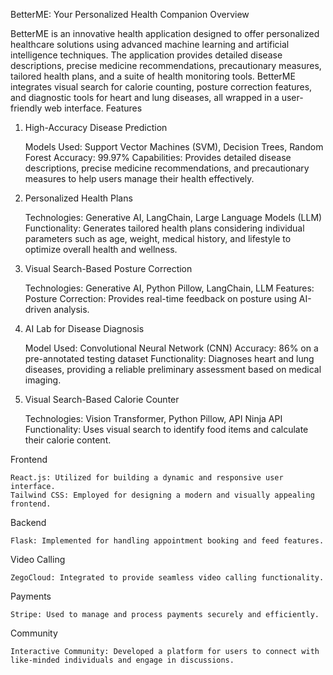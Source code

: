 BetterME: Your Personalized Health Companion
Overview

BetterME is an innovative health application designed to offer personalized healthcare solutions using advanced machine learning and artificial intelligence techniques. The application provides detailed disease descriptions, precise medicine recommendations, precautionary measures, tailored health plans, and a suite of health monitoring tools. BetterME integrates visual search for calorie counting, posture correction features, and diagnostic tools for heart and lung diseases, all wrapped in a user-friendly web interface.
Features
1. High-Accuracy Disease Prediction

    Models Used: Support Vector Machines (SVM), Decision Trees, Random Forest
    Accuracy: 99.97%
    Capabilities: Provides detailed disease descriptions, precise medicine recommendations, and precautionary measures to help users manage their health effectively.

2. Personalized Health Plans

    Technologies: Generative AI, LangChain, Large Language Models (LLM)
    Functionality: Generates tailored health plans considering individual parameters such as age, weight, medical history, and lifestyle to optimize overall health and wellness.

3. Visual Search-Based Posture Correction

    Technologies: Generative AI, Python Pillow, LangChain, LLM
    Features:
        Posture Correction: Provides real-time feedback on posture using AI-driven analysis.

4. AI Lab for Disease Diagnosis

    Model Used: Convolutional Neural Network (CNN)
    Accuracy: 86% on a pre-annotated testing dataset
    Functionality: Diagnoses heart and lung diseases, providing a reliable preliminary assessment based on medical imaging.

5. Visual Search-Based Calorie Counter

    Technologies: Vision Transformer, Python Pillow, API Ninja API
    Functionality: Uses visual search to identify food items and calculate their calorie content.

Frontend

    React.js: Utilized for building a dynamic and responsive user interface.
    Tailwind CSS: Employed for designing a modern and visually appealing frontend.

Backend

    Flask: Implemented for handling appointment booking and feed features.

Video Calling

    ZegoCloud: Integrated to provide seamless video calling functionality.

Payments

    Stripe: Used to manage and process payments securely and efficiently.

Community

    Interactive Community: Developed a platform for users to connect with like-minded individuals and engage in discussions.

